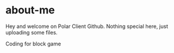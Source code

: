 # about-me
Hey and welcome on Polar Client Github.
Nothing special here, just uploading some files.

Coding for block game

